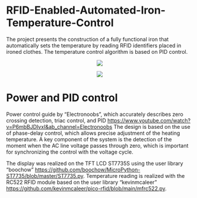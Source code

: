 # RFID-Enabled-Automated-Iron-Temperature-Control
The project presents the construction of a fully functional iron that automatically sets the temperature by reading RFID identifiers placed in ironed clothes. The temperature control algorithm is based on PID control.
<p align="center">
  <img src="https://github.com/user-attachments/assets/712b645b-cbd5-4ec3-9b31-5b824226d2d2">
</p>
<p align="center">
  <img src="https://github.com/user-attachments/assets/8aab20bf-c929-4ce9-ae06-862c8b10b950">
</p>

# Power and PID control
Power control guide by “Electronoobs”, which accurately describes zero crossing detection, triac control, and PID https://www.youtube.com/watch?v=P6mbBJDIvxI&ab_channel=Electronoobs 
The design is based on the use of phase-delay control, which allows precise adjustment of the heating temperature. A key component of the system is the detection of the moment when the AC line voltage passes through zero, which is important for synchronizing the control with the voltage cycle.



The display was realized on the TFT LCD ST7735S using the user library “boochow” https://github.com/boochow/MicroPython-ST7735/blob/master/ST7735.py.  Temperature reading is realized with the RC522 RFID module based on the user library “kevinmcaleer” https://github.com/kevinmcaleer/pico-rfid/blob/main/mfrc522.py.



